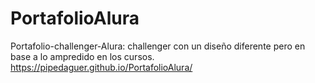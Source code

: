 # PortafolioAlura
Portafolio-challenger-Alura: challenger con un diseño diferente pero en base a lo ampredido en los cursos.
https://pipedaguer.github.io/PortafolioAlura/
